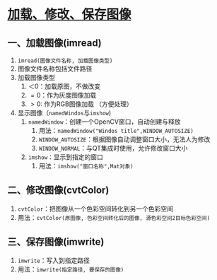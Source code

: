 # [加载、修改、保存图像](C:\Users\11146\OneDrive\coding\program\opencv\OpenCV_Learning\加载、修改、保存图像.cpp)

## 一、加载图像(imread)

1. `imread(图像文件名称, 加载图像类型)`
2. 图像文件名称包括文件路径
3. 加载图像类型
   1. $＜ 0$：加载原图，不做改变
   2. $=0$：作为灰度图像加载
   3. $> 0$: 作为RGB图像加载 （方便处理）
4. 显示图像（`namedWindos`与`imshow`)
   1. `namedWindow`：创建一个OpenCV窗口，自动创建与释放
      1. 用法：`namedWindow("Windos title",WINDOW_AUTOSIZE)`
      2. `WINDOW_AUTOSIZE`：根据图像自动调整窗口大小，无法人为修改
      3. `WINDOW_NORMAL`：与QT集成时使用，允许修改窗口大小
   2. `imshow`：显示到指定的窗口
      1. 用法：`imshow("窗口名称",Mat对象)`

## 二、修改图像(cvtColor)

1. `cvtColor`：把图像从一个色彩空间转化到另一个色彩空间
2. 用法：`cvtColor(原图像, 色彩空间转化后的图像, 源色彩空间2目标色彩空间)`

## 三、保存图像(imwrite)

1. `imwrite`：写入到指定路径
2. 用法：`imwrite(指定路径, 要保存的图像)`

